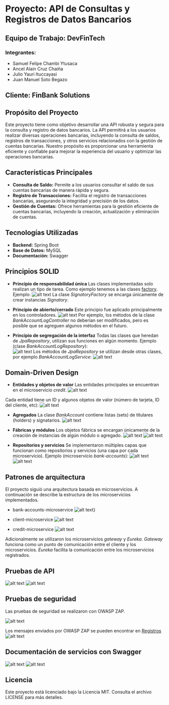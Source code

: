 # Proyecto: API de Consultas y Registros de Datos Bancarios

## Equipo de Trabajo: DevFinTech

### Integrantes:
- Samuel Felipe Chambi Ytusaca
- Ancel Alain Cruz Chaiña 
- Julio Yauri Ituccayasi
- Juan Manuel Soto Begazo

## Cliente: FinBank Solutions

## Propósito del Proyecto

Este proyecto tiene como objetivo desarrollar una API robusta y segura para la consulta y registro de datos bancarios. La API permitirá a los usuarios realizar diversas operaciones bancarias, incluyendo la consulta de saldos, registros de transacciones, y otros servicios relacionados con la gestión de cuentas bancarias. Nuestro propósito es proporcionar una herramienta eficiente y confiable para mejorar la experiencia del usuario y optimizar las operaciones bancarias.

## Características Principales

- **Consulta de Saldo:** Permite a los usuarios consultar el saldo de sus cuentas bancarias de manera rápida y segura.
- **Registro de Transacciones:** Facilita el registro de transacciones bancarias, asegurando la integridad y precisión de los datos.
- **Gestión de Cuentas:** Ofrece herramientas para la gestión eficiente de cuentas bancarias, incluyendo la creación, actualización y eliminación de cuentas.

## Tecnologías Utilizadas

- **Backend:** Spring Boot
- **Base de Datos:** MySQL
- **Documentación:** Swagger


## Principios SOLID

- **Principio de responsabilidad única**
Las clases implementadas solo realizan un tipo de tarea. Como ejemplo tenemos a las clases [factory](./bank_api/credit-microservice/src/main/java/com/microservice/credit/factory/). Ejemplo: 
![alt text](assets/solid/signatory_factory.png)
La clase *SignatoryFactory* se encarga únicamente de crear instancias *Signatory*. 

- **Principio de abierto/cerrado**
Este principio fue aplicado principalmente en los controladores. 
![alt text](assets/solid/abierto_cerrado.png)
Por ejemplo, los métodos de la clase *BankAccountLogController* no deberían ser modificados, pero es posible que se agreguen algunos métodos en el futuro.   
<!-- - **Principio de sustitución de Liskov** -->
- **Principio de segregación de la interfaz**
Todas las clases que heredan de *JpaRepository*, utilizan sus funciones en algún momento. Ejemplo (clase *BankAccountLogRepository*):      
![alt text](assets/solid/jpa_extends.png)
Los métodos de *JpaRepository* se utilizan desde otras clases, por ejemplo *BankAccountLogService*:
![alt text](assets/solid/bankaccount_service.png)

<!-- - **Principio de inversión de dependencias** -->


## Domain-Driven Design

- **Entidades y objetos de valor** 
Las entidades principales se encuentran en el microservicio *credit*. 
![alt text](assets/ddd/entidades.png)

Cada entidad tiene un ID y algunos objetos de valor (número de tarjeta, ID del cliente, etc):
![alt text](assets/ddd/creditcard.png)

- **Agregados**
La clase *BankAccount* contiene listas (sets) de titulares (holders) y signatarios. 
![alt text](assets/ddd/bank_account_agregados.png)

- **Fábricas y módulos** 
Los objetos fábrica se encargan únicamente de la creación de instancias de algún módulo o agregado. 
![alt text](assets/ddd/factories.png)
![alt text](assets/ddd/holder_factory.png)

- **Repositorios y servicios** 
Se implementaron múltiples capas que funcionan como repositorios y servicios (una capa por cada microservicio). Ejemplo (microservicio *bank-accounts*):
![alt text](assets/ddd/bank_accounts_repositorios.png)
![alt text](assets/ddd/bank_accounts_servicios.png)

## Patrones de arquitectura
El proyecto siguió una arquitectura basada en microservicios. A continuación se describe la estructura de los microservicios implementados. 
- bank-accounts-microservice
![alt text](assets/microservicios/bank-account-microservice.drawio.png)}

- client-microservice
![alt text](assets/microservicios/client.drawio.png)

- credit-microservice
![alt text](assets/microservicios/credit.drawio.png)

Adicionalmente se utilizaron los microservicios *gateway* y *Eureka*. *Gateway* funciona como un punto de comunicación entre el cliente y los microservicios. *Eureka* facilita la comunicación entre los microservicios registrados. 

## Pruebas de API 
![alt text](assets/swagger/swagger-api1.jpeg)
![alt text](assets/swagger/swagger-api2.jpeg)

<!-- ## Pruebas de rendimiento  -->

## Pruebas de seguridad
Las pruebas de seguridad se realizaron con OWASP ZAP. 

![alt text](assets/owasp/owasp1.jpeg)

Los mensajes enviados por OWASP ZAP se pueden encontrar en [Registros](./assets/owasp/Registro.csv)
![alt text](assets/owasp/registros.png)

## Documentación de servicios con Swagger

![alt text](assets/swagger/swagger-main.jpeg)
![alt text](assets/swagger/swagger.jpeg)

## Licencia

Este proyecto está licenciado bajo la Licencia MIT. Consulta el archivo LICENSE para más detalles.
